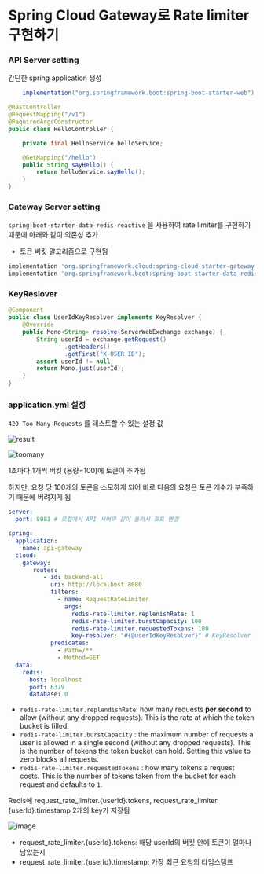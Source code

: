 # Spring Cloud Gateway로 Rate limiter 구현하기

### API Server setting

간단한 spring application 생성

```groovy
    implementation("org.springframework.boot:spring-boot-starter-web")
```

```java
@RestController
@RequestMapping("/v1")
@RequiredArgsConstructor
public class HelloController {

    private final HelloService helloService;

    @GetMapping("/hello")
    public String sayHello() {
        return helloService.sayHello();
    }
}

```

### Gateway Server setting

`spring-boot-starter-data-redis-reactive` 을 사용하여 rate limiter를 구현하기 때문에 아래와 같이 의존성 추가

- 토큰 버킷 알고리즘으로 구현됨

```groovy
implementation 'org.springframework.cloud:spring-cloud-starter-gateway'
implementation 'org.springframework.boot:spring-boot-starter-data-redis-reactive'
```
### KeyReslover
``` java
@Component
public class UserIdKeyResolver implements KeyResolver {
    @Override
    public Mono<String> resolve(ServerWebExchange exchange) {
        String userId = exchange.getRequest()
                .getHeaders()
                .getFirst("X-USER-ID");
        assert userId != null;
        return Mono.just(userId);
    }
}
```

### application.yml 설정

 `429 Too Many Requests` 를 테스트할 수 있는 설정 값

![result](https://github.com/warnus/devocean-system-study-2024/assets/58351498/108c7f9e-8e32-4ddb-a062-37c349d49e4e)

![toomany](https://github.com/warnus/devocean-system-study-2024/assets/58351498/b8267259-fd9f-4d1e-a6cb-a9003c10f92c)

1초마다 1개씩 버킷 (용량=100)에 토큰이 추가됨

하지만, 요청 당 100개의 토큰을 소모하게 되어 바로 다음의 요청은 토큰 개수가 부족하기 때문에 버려지게 됨

```yaml
server:
  port: 8081 # 로컬에서 API 서버와 같이 돌려서 포트 변경

spring:
  application:
    name: api-gateway
  cloud:
    gateway:
       routes:
          - id: backend-all
            uri: http://localhost:8080
            filters:
              - name: RequestRateLimiter
                args:
                  redis-rate-limiter.replenishRate: 1
                  redis-rate-limiter.burstCapacity: 100 
                  redis-rate-limiter.requestedTokens: 100
                  key-resolver: "#{@userIdKeyResolver}" # KeyResolver 인터페이스를 구현한 클래스의 bean 이름 지정
            predicates:
              - Path=/**
              - Method=GET
  data:
    redis:
      host: localhost
      port: 6379
      database: 0
```

- `redis-rate-limiter.replendishRate`:  how many requests **per second** to allow (without any dropped requests). This is the rate at which the token bucket is filled.
- `redis-rate-limiter.burstCapacity` : the maximum number of requests a user is allowed in a single second (without any dropped requests). This is the number of tokens the token bucket can hold. Setting this value to zero blocks all requests.
- `redis-rate-limiter.requestedTokens` : how many tokens a request costs. This is the number of tokens taken from the bucket for each request and defaults to `1`.

Redis에 request_rate_limiter.{userId}.tokens, request_rate_limiter.{userId}.timestamp 2개의 key가 저장됨

![image](https://github.com/warnus/devocean-system-study-2024/assets/58351498/91f9af5f-444b-4351-9395-0fb3d593cf31)

- request_rate_limiter.{userId}.tokens: 해당 userId의 버킷 안에 토큰이 얼마나 남았는지
- request_rate_limiter.{userId}.timestamp: 가장 최근 요청의 타임스탬프
